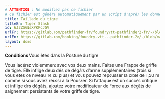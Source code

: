 ```yaml
---
# ATTENTION : Ne modifiez pas ce fichier
# Ce fichier est généré automatiquement par un script d'après les données du module Foundry VTT officiel et de sa traduction
title: Taillade du tigre
titleEn: Tiger Slash
id: 6J2ZSGNsXPKPcJGV
urlFr: https://gitlab.com/pathfinder-fr/foundryvtt-pathfinder2-fr/-/blob/master/data/feats/6J2ZSGNsXPKPcJGV.htm
urlEn: https://gitlab.com/hooking/foundry-vtt---pathfinder-2e/-/blob/master/packs/data/feats.db/tiger-slash.json
layout: dons
---
```

**Conditions** Vous êtes dans la Posture du tigre

Vous lacérez violemment avec vos deux mains. Faites une Frappe de griffe de tigre. Elle inflige deux dés de dégâts d’arme supplémentaires (trois si vous êtes de niveau 14 ou plus) et vous pouvez repousser la cible de 1,50 m comme si vous aviez réussi à la Pousser. Si l’attaque est un succès critique et inflige des dégâts, ajoutez votre modificateur de Force aux dégâts de saignement persistants de votre griffe de tigre.
